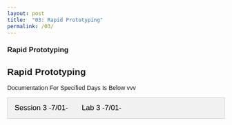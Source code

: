 ```yaml
---
layout: post
title:  "03: Rapid Prototyping"
permalink: /03/
---
```

 
### **Rapid Prototyping**

<style>
body {font-family: Arial;}

/* Style the tab */
.tab {
  overflow: hidden;
  border: 1px solid #ccc;
  background-color: #f1f1f1;
}

/* Style the buttons inside the tab */
.tab button {
  background-color: inherit;
  float: left;
  border: none;
  outline: none;
  cursor: pointer;
  padding: 14px 16px;
  transition: 0.3s;
  font-size: 17px;
}

/* Change background color of buttons on hover */
.tab button:hover {
  background-color: #ddd;
}

/* Create an active/current tablink class */
.tab button.active {
  background-color: #ccc;
}

/* Style the tab content */
.tabcontent {
  display: none;
  padding: 6px 12px;
  border: 1px solid #ccc;
  border-top: none;
}
</style>
</head>
<body>

<h2>Rapid Prototyping</h2>
<p>Documentation For Specified Days Is Below vvv</p>

<div class="tab">
  <button class="tablinks" onclick="openCity(event, 'Session 3 ~7/01~')">Session 3 -7/01-</button>
  <button class="tablinks" onclick="openCity(event, 'Lab 3 ~7/02~')">Lab 3 -7/01-</button>
</div>

<div id="Session 3 -7/01-" class="tabcontent">
  <h3>Session 3 ~7/01~</h3>
  <p>Today, we spent most of the class time experimenting and learning the Fusion 360 program. We learned the basics of 2D design that we could send to a laser cutter or a vinyl cutter. We decided to design a press fit shape as a tutorial. This is what it looked like:

<img src="Press Fit Sketch.png" alt="Press Fit Sketch" style="height: 400px; max-width: 100%"> <img src="PressFitDesign2.png" alt="Press Fit Tutorial" style="height: 400px; max-width: 100%">


After learning the basics of how to use Fusion 360, our professor, Robert, showed us how to upload a DXF file to the laser cutter's computer. He also demonstrated how to change the origin of the cutting of the cardboard, how to copy and paste many of the same design, and the safety procedures of handling the laser cutter. Lastly, he showed us how the laser cutter cut out the press fit design. This was one of the cutout press fit shapes:

<img src="PressFitTriangle.jpg" alt="Press Fit Triangle" style="height: 400px; max-width: 100%">

The second part of class one of Robert's colleagues showed us many examples of his work with press fit designs. He made 3D designs with the use of triangular and rectangular press fit shapes. These are two of his own 3D designs:

<img src="PressFitShape1.jpg" alt="Press Fit Cube" style="height: 400px; max-width: 100%"> <img src="PressFitShape2.jpg" alt="Press Fit Octagon" style="height: 400px; max-width: 100%">


Lastly, I made my own press fit 2D shapes to use as practice for the laser cutter for the 3rd lab day. These are the three shapes that I came up with, and design accordingly:

<img src="PressFitDesign1.png" alt="Press Fit Design 3D" style="height: 500px; max-width: 100%">

<img src="PressFitDesign3.png" alt="Press Fit Design 2D" style="height: 500px; max-width: 100%"></p>
</div>

<div id="Lab 3 -7/02-" class="tabcontent">
  <h3>Lab 3 ~7/02~</h3>
  <p></p> 
</div>

<script>
function openCity(evt, cityName) {
  var i, tabcontent, tablinks;
  tabcontent = document.getElementsByClassName("tabcontent");
  for (i = 0; i < tabcontent.length; i++) {
    tabcontent[i].style.display = "none";
  }
  tablinks = document.getElementsByClassName("tablinks");
  for (i = 0; i < tablinks.length; i++) {
    tablinks[i].className = tablinks[i].className.replace(" active", "");
  }
  document.getElementById(cityName).style.display = "block";
  evt.currentTarget.className += " active";
}
</script>
